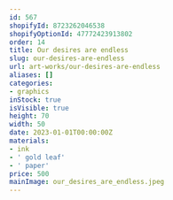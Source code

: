 ```yaml
---
id: 567
shopifyId: 8723262046538
shopifyOptionId: 47772423913802
order: 14
title: Our desires are endless
slug: our-desires-are-endless
url: art-works/our-desires-are-endless
aliases: []
categories:
- graphics
inStock: true
isVisible: true
height: 70
width: 50
date: 2023-01-01T00:00:00Z
materials:
- ink
- ' gold leaf'
- ' paper'
price: 500
mainImage: our_desires_are_endless.jpeg
---
```

